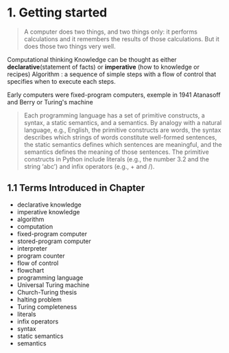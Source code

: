 # 1. Getting started

> A computer does two things, and two things only: it performs calculations and it remembers the results of those calculations. But it does those two things very well.

Computational thinking 
Knowledge can be thought as either **declarative**(statement of facts) or **imperative** (how to knowledge or recipes)
Algorithm : a sequence of simple steps with a flow of control that specifies when to execute each steps. 

Early computers were fixed-program computers, exemple in 1941 Atanasoff and Berry or Turing's machine

> Each programming language has a set of primitive constructs, a syntax, a static semantics, and a semantics. By analogy with a natural language, e.g., English, the primitive constructs are words, the syntax describes which strings of words constitute well-formed sentences, the static semantics defines which sentences are meaningful, and the semantics defines the meaning of those sentences. The primitive constructs in Python include literals (e.g., the number 3.2 and the string ‘abc’) and infix operators (e.g., + and /).

## 1.1 Terms Introduced in Chapter
- declarative knowledge
- imperative knowledge
- algorithm 
- computation
- fixed-program computer
- stored-program computer
- interpreter
- program counter
- flow of control
- flowchart
- programming language
- Universal Turing machine
- Church-Turing thesis
- halting problem
- Turing completeness
- literals 
- infix operators
- syntax
- static semantics
- semantics
